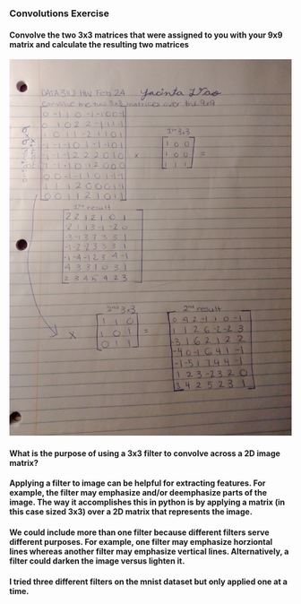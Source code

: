 ### Convolutions Exercise
#### Convolve the two 3x3 matrices that were assigned to you with your 9x9 matrix and calculate the resulting two matrices
![Plot](IMG_20210224_225803.jpg)
#### What is the purpose of using a 3x3 filter to convolve across a 2D image matrix?
#### Applying a filter to image can be helpful for extracting features. For example, the filter may emphasize and/or deemphasize parts of the image. The way it accomplishes this in python is by applying a matrix (in this case sized 3x3) over a 2D matrix that represents the image. 
#### We could include more than one filter because different filters serve different purposes. For example, one filter may emphasize horziontal lines whereas another filter may emphasize vertical lines. Alternatively, a filter could darken the image versus lighten it. 
#### I tried three different filters on the mnist dataset but only applied one at a time.
